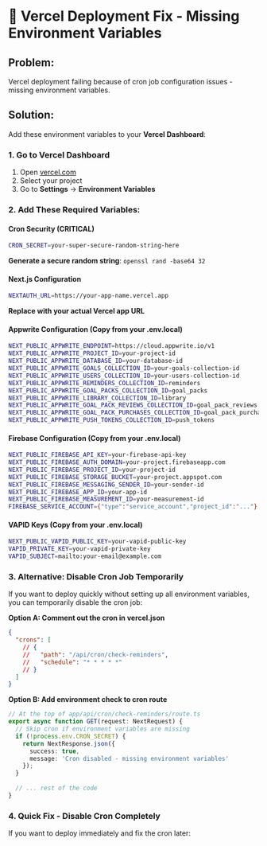 # 🚨 Vercel Deployment Fix - Missing Environment Variables

## **Problem:** 
Vercel deployment failing because of cron job configuration issues - missing environment variables.

## **Solution:**
Add these environment variables to your **Vercel Dashboard**:

### **1. Go to Vercel Dashboard**
1. Open [vercel.com](https://vercel.com)
2. Select your project
3. Go to **Settings** → **Environment Variables**

### **2. Add These Required Variables:**

#### **Cron Security (CRITICAL)**
```bash
CRON_SECRET=your-super-secure-random-string-here
```
**Generate a secure random string**: `openssl rand -base64 32`

#### **Next.js Configuration**
```bash
NEXTAUTH_URL=https://your-app-name.vercel.app
```
**Replace with your actual Vercel app URL**

#### **Appwrite Configuration (Copy from your .env.local)**
```bash
NEXT_PUBLIC_APPWRITE_ENDPOINT=https://cloud.appwrite.io/v1
NEXT_PUBLIC_APPWRITE_PROJECT_ID=your-project-id
NEXT_PUBLIC_APPWRITE_DATABASE_ID=your-database-id
NEXT_PUBLIC_APPWRITE_GOALS_COLLECTION_ID=your-goals-collection-id
NEXT_PUBLIC_APPWRITE_USERS_COLLECTION_ID=your-users-collection-id
NEXT_PUBLIC_APPWRITE_REMINDERS_COLLECTION_ID=reminders
NEXT_PUBLIC_APPWRITE_GOAL_PACKS_COLLECTION_ID=goal_packs
NEXT_PUBLIC_APPWRITE_LIBRARY_COLLECTION_ID=library
NEXT_PUBLIC_APPWRITE_GOAL_PACK_REVIEWS_COLLECTION_ID=goal_pack_reviews
NEXT_PUBLIC_APPWRITE_GOAL_PACK_PURCHASES_COLLECTION_ID=goal_pack_purchases
NEXT_PUBLIC_APPWRITE_PUSH_TOKENS_COLLECTION_ID=push_tokens
```

#### **Firebase Configuration (Copy from your .env.local)**
```bash
NEXT_PUBLIC_FIREBASE_API_KEY=your-firebase-api-key
NEXT_PUBLIC_FIREBASE_AUTH_DOMAIN=your-project.firebaseapp.com
NEXT_PUBLIC_FIREBASE_PROJECT_ID=your-project-id
NEXT_PUBLIC_FIREBASE_STORAGE_BUCKET=your-project.appspot.com
NEXT_PUBLIC_FIREBASE_MESSAGING_SENDER_ID=your-sender-id
NEXT_PUBLIC_FIREBASE_APP_ID=your-app-id
NEXT_PUBLIC_FIREBASE_MEASUREMENT_ID=your-measurement-id
FIREBASE_SERVICE_ACCOUNT={"type":"service_account","project_id":"..."}
```

#### **VAPID Keys (Copy from your .env.local)**
```bash
NEXT_PUBLIC_VAPID_PUBLIC_KEY=your-vapid-public-key
VAPID_PRIVATE_KEY=your-vapid-private-key
VAPID_SUBJECT=mailto:your-email@example.com
```

### **3. Alternative: Disable Cron Job Temporarily**

If you want to deploy quickly without setting up all environment variables, you can temporarily disable the cron job:

**Option A: Comment out the cron in vercel.json**
```json
{
  "crons": [
    // {
    //   "path": "/api/cron/check-reminders",
    //   "schedule": "* * * * *"
    // }
  ]
}
```

**Option B: Add environment check to cron route**
```typescript
// At the top of app/api/cron/check-reminders/route.ts
export async function GET(request: NextRequest) {
  // Skip cron if environment variables are missing
  if (!process.env.CRON_SECRET) {
    return NextResponse.json({ 
      success: true, 
      message: 'Cron disabled - missing environment variables' 
    });
  }
  
  // ... rest of the code
}
```

### **4. Quick Fix - Disable Cron Completely**

If you want to deploy immediately and fix the cron later: 